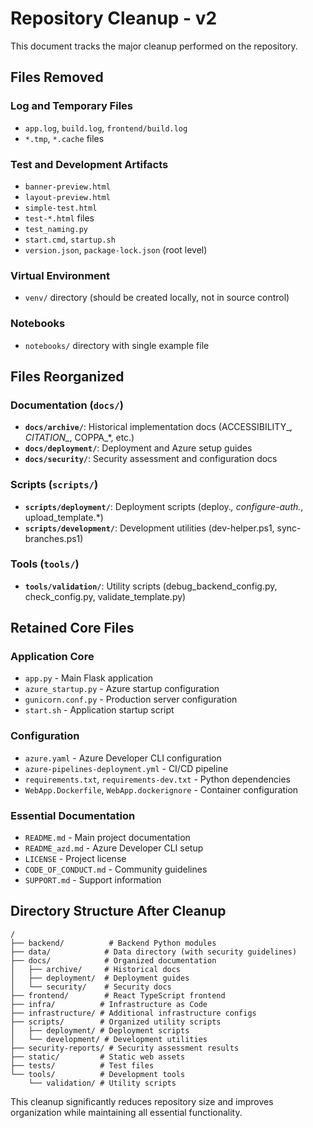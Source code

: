 # Repository Cleanup - v2

This document tracks the major cleanup performed on the repository.

## Files Removed

### Log and Temporary Files
- `app.log`, `build.log`, `frontend/build.log`
- `*.tmp`, `*.cache` files

### Test and Development Artifacts
- `banner-preview.html`
- `layout-preview.html` 
- `simple-test.html`
- `test-*.html` files
- `test_naming.py`
- `start.cmd`, `startup.sh`
- `version.json`, `package-lock.json` (root level)

### Virtual Environment
- `venv/` directory (should be created locally, not in source control)

### Notebooks
- `notebooks/` directory with single example file

## Files Reorganized

### Documentation (`docs/`)
- **`docs/archive/`**: Historical implementation docs (ACCESSIBILITY_*, CITATION_*, COPPA_*, etc.)
- **`docs/deployment/`**: Deployment and Azure setup guides  
- **`docs/security/`**: Security assessment and configuration docs

### Scripts (`scripts/`)
- **`scripts/deployment/`**: Deployment scripts (deploy.*, configure-auth.*, upload_template.*)
- **`scripts/development/`**: Development utilities (dev-helper.ps1, sync-branches.ps1)

### Tools (`tools/`)
- **`tools/validation/`**: Utility scripts (debug_backend_config.py, check_config.py, validate_template.py)

## Retained Core Files

### Application Core
- `app.py` - Main Flask application
- `azure_startup.py` - Azure startup configuration
- `gunicorn.conf.py` - Production server configuration
- `start.sh` - Application startup script

### Configuration
- `azure.yaml` - Azure Developer CLI configuration
- `azure-pipelines-deployment.yml` - CI/CD pipeline
- `requirements.txt`, `requirements-dev.txt` - Python dependencies
- `WebApp.Dockerfile`, `WebApp.dockerignore` - Container configuration

### Essential Documentation
- `README.md` - Main project documentation
- `README_azd.md` - Azure Developer CLI setup
- `LICENSE` - Project license
- `CODE_OF_CONDUCT.md` - Community guidelines
- `SUPPORT.md` - Support information

## Directory Structure After Cleanup

```
/
├── backend/          # Backend Python modules
├── data/            # Data directory (with security guidelines)
├── docs/            # Organized documentation
│   ├── archive/     # Historical docs
│   ├── deployment/  # Deployment guides
│   └── security/    # Security docs
├── frontend/        # React TypeScript frontend
├── infra/          # Infrastructure as Code
├── infrastructure/ # Additional infrastructure configs
├── scripts/        # Organized utility scripts
│   ├── deployment/ # Deployment scripts
│   └── development/ # Development utilities
├── security-reports/ # Security assessment results
├── static/         # Static web assets
├── tests/          # Test files
└── tools/          # Development tools
    └── validation/ # Utility scripts
```

This cleanup significantly reduces repository size and improves organization while maintaining all essential functionality.

